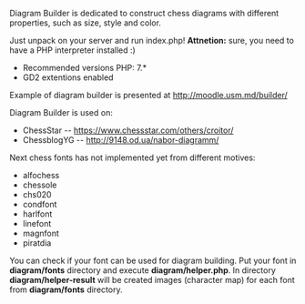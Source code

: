 Diagram Builder is dedicated to construct chess diagrams with different 
properties, such as size, style and color.

Just unpack on your server and run index.php! 
__Attnetion:__ sure, you need to have a PHP interpreter installed :)

* Recommended versions PHP: 7.*
* GD2 extentions enabled

Example of diagram builder is presented at http://moodle.usm.md/builder/

Diagram Builder is used on:
 * ChessStar -- https://www.chessstar.com/others/croitor/
 * ChessblogYG -- http://9148.od.ua/nabor-diagramm/

Next chess fonts has not implemented yet from different motives:
 * alfochess
 * chessole
 * chs020
 * condfont
 * harlfont
 * linefont
 * magnfont
 * piratdia

You can check if your font can be used for diagram building. Put your font in
**diagram/fonts** directory and execute **diagram/helper.php**. In directory 
**diagram/helper-result** will be created images (character map) for each font 
from **diagram/fonts** directory.
